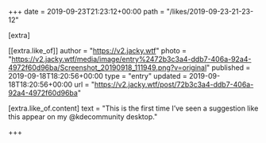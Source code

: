 +++
date = 2019-09-23T21:23:12+00:00
path = "/likes/2019-09-23-21-23-12"

[extra]

[[extra.like_of]]
author = "https://v2.jacky.wtf"
photo = "https://v2.jacky.wtf/media/image/entry%2472b3c3a4-ddb7-406a-92a4-4972f60d96ba/Screenshot_20190918_111949.png?v=original"
published = 2019-09-18T18:20:56+00:00
type = "entry"
updated = 2019-09-18T18:20:56+00:00
url = "https://v2.jacky.wtf/post/72b3c3a4-ddb7-406a-92a4-4972f60d96ba"

[extra.like_of.content]
text = "This is the first time I’ve seen a suggestion like this appear on my @kdecommunity desktop."

+++

